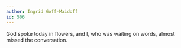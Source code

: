 ```yaml
---
author: Ingrid Goff-Maidoff
id: 506
---
```


God spoke today in flowers, and I, who was waiting on words, almost missed the conversation.
